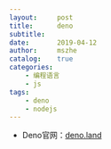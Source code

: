 ```yaml
---
layout:     post
title:      deno
subtitle:   
date:       2019-04-12
author:     mszhe
catalog:    true
categories:
    - 编程语言
    - js
tags:
    - deno
    - nodejs
---
```


- Deno官网：[deno.land](https://deno.land/)
